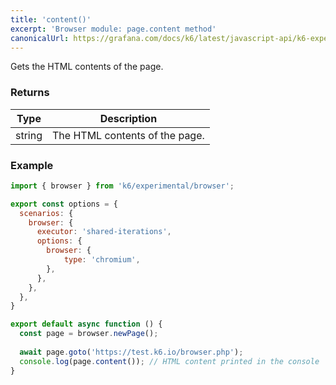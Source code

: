 ```yaml
---
title: 'content()'
excerpt: 'Browser module: page.content method'
canonicalUrl: https://grafana.com/docs/k6/latest/javascript-api/k6-experimental/browser/page/content/
---
```


Gets the HTML contents of the page.

### Returns

| Type                 | Description                                                                                     |
| ----                 | -----------                                                                                     |
| string               | The HTML contents of the page.                                                                  |

### Example

<CodeGroup labels={[]}>

```javascript
import { browser } from 'k6/experimental/browser';

export const options = {
  scenarios: {
    browser: {
      executor: 'shared-iterations',
      options: {
        browser: {
            type: 'chromium',
        },
      },
    },
  },
}

export default async function () {
  const page = browser.newPage();
  
  await page.goto('https://test.k6.io/browser.php');
  console.log(page.content()); // HTML content printed in the console
}
```

</CodeGroup>


